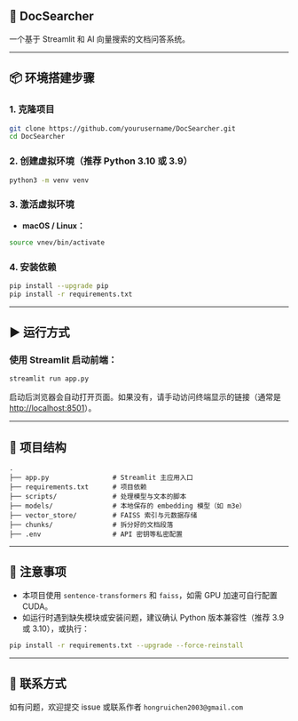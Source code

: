 ## 🚀 DocSearcher

一个基于 Streamlit 和 AI 向量搜索的文档问答系统。

---

## 📦 环境搭建步骤

### 1. 克隆项目

```bash
git clone https://github.com/yourusername/DocSearcher.git
cd DocSearcher
```

### 2. 创建虚拟环境（推荐 Python 3.10 或 3.9）

```bash
python3 -m venv venv
```

### 3. 激活虚拟环境

- **macOS / Linux：**

```bash
source vnev/bin/activate
```

### 4. 安装依赖

```bash
pip install --upgrade pip
pip install -r requirements.txt
```

---

## ▶️ 运行方式

### 使用 Streamlit 启动前端：

```bash
streamlit run app.py
```

启动后浏览器会自动打开页面。如果没有，请手动访问终端显示的链接（通常是 [http://localhost:8501](http://localhost:8501)）。

---

## 📁 项目结构

```
.
├── app.py                # Streamlit 主应用入口
├── requirements.txt      # 项目依赖
├── scripts/              # 处理模型与文本的脚本
├── models/               # 本地保存的 embedding 模型（如 m3e）
├── vector_store/         # FAISS 索引与元数据存储
├── chunks/               # 拆分好的文档段落
├── .env                  # API 密钥等私密配置
```

---

## 🧠 注意事项

- 本项目使用 `sentence-transformers` 和 `faiss`，如需 GPU 加速可自行配置 CUDA。
- 如运行时遇到缺失模块或安装问题，建议确认 Python 版本兼容性（推荐 3.9 或 3.10），或执行：

```bash
pip install -r requirements.txt --upgrade --force-reinstall
```

---

## 📮 联系方式

如有问题，欢迎提交 issue 或联系作者 `hongruichen2003@gmail.com`
